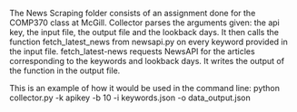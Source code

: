 The News Scraping folder consists of an assignment done for the COMP370 class at McGill.
Collector parses the arguments given: the api key, the input file, the output file and the lookback days.
It then calls the function fetch_latest_news from newsapi.py on every keyword provided in the input file.
fetch_latest-news requests NewsAPI for the articles corresponding to the keywords and lookback days.
It writes the output of the function in the output file.

This is an example of how it would be used in the command line:
python collector.py -k apikey -b 10 -i keywords.json -o data_output.json
